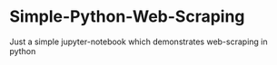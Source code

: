 # Simple-Python-Web-Scraping
Just a simple jupyter-notebook which demonstrates web-scraping in python
